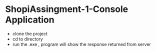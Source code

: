 # ShopiAssingment-1-Console Application

*  clone the project
* cd to directory
* run the .exe , program will show the response returned from server
